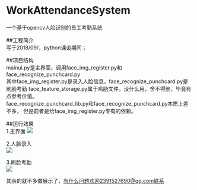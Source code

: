 # WorkAttendanceSystem    
一个基于opencv人脸识别的员工考勤系统    

##工程简介  
写于2018/09/，python课设期间；

##项目结构    
mainui.py是主界面，调用face_img_register.py和face_recognize_punchcard.py   
其中face_img_register.py是录入人脸信息，face_recognize_punchcard.py是刷脸考勤
face_feature_storage.py属于鸡肋文件，没什么用，舍不得删，毕竟有点参考价值。   
face_recognize_punchcard_lib.py和face_recognize_punchcard.py本质上差不多，
但是前者是给face_img_register.py专有的依赖。   


##运行效果   
1.主界面
![](https://i.imgur.com/fNw0Mgj.png)      


2.人脸录入   
![](https://i.imgur.com/Gg3hmBs.png)    


3.刷脸考勤   
![](https://i.imgur.com/ymz7nYV.png)


其余的就不多做展示了，有什么问题欢迎2391527690@qq.com联系
